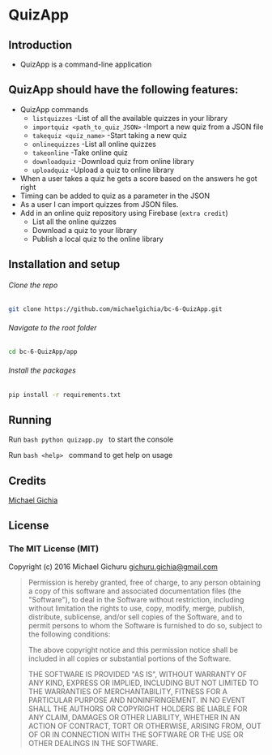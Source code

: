 # QuizApp

## Introduction

* QuizApp is a command-line application

## QuizApp should have the following features:

* QuizApp commands
    * `listquizzes`                     -List of all the available quizzes in your library
    * `importquiz <path_to_quiz_JSON>`  -Import a new quiz from a JSON file
    * `takequiz <quiz_name>`            -Start taking a new quiz
    * `onlinequizzes`                   -List all online quizzes
    * `takeonline`                      -Take online quiz
    * `downloadquiz`                    -Download quiz from online library
    * `uploadquiz`                      -Upload a quiz to online library
* When a user takes a quiz he gets a score based on the answers he got right
* Timing can be added to quiz as a parameter in the JSON
* As a user I can import quizzes from JSON files.
* Add in an online quiz repository using Firebase (`extra credit`)
    * List all the online quizzes
    * Download a quiz to your library
    * Publish a local quiz to the online library 

## Installation and setup
###### Clone the repo
```bash
git clone https://github.com/michaelgichia/bc-6-QuizApp.git
```

###### Navigate to the root folder
```bash
cd bc-6-QuizApp/app
```

###### Install the packages
```bash
pip install -r requirements.txt
```

## Running 
Run ```bash python quizapp.py ``` to start the console

Run ```bash <help> ``` command to get help on usage

## Credits
[Michael Gichia](https://github.com/michaelgichia/)

## License

### The MIT License (MIT)

Copyright (c) 2016 Michael Gichuru <gichuru.gichia@gmail.com>

> Permission is hereby granted, free of charge, to any person obtaining a copy
> of this software and associated documentation files (the "Software"), to deal
> in the Software without restriction, including without limitation the rights
> to use, copy, modify, merge, publish, distribute, sublicense, and/or sell
> copies of the Software, and to permit persons to whom the Software is
> furnished to do so, subject to the following conditions:
>
> The above copyright notice and this permission notice shall be included in
> all copies or substantial portions of the Software.
>
> THE SOFTWARE IS PROVIDED "AS IS", WITHOUT WARRANTY OF ANY KIND, EXPRESS OR
> IMPLIED, INCLUDING BUT NOT LIMITED TO THE WARRANTIES OF MERCHANTABILITY,
> FITNESS FOR A PARTICULAR PURPOSE AND NONINFRINGEMENT. IN NO EVENT SHALL THE
> AUTHORS OR COPYRIGHT HOLDERS BE LIABLE FOR ANY CLAIM, DAMAGES OR OTHER
> LIABILITY, WHETHER IN AN ACTION OF CONTRACT, TORT OR OTHERWISE, ARISING FROM,
> OUT OF OR IN CONNECTION WITH THE SOFTWARE OR THE USE OR OTHER DEALINGS IN
> THE SOFTWARE.  





